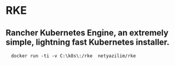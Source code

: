 # RKE 
## Rancher Kubernetes Engine, an extremely simple, lightning fast Kubernetes installer.

````
  docker run -ti -v C:\k8s\:/rke  netyazilim/rke
````